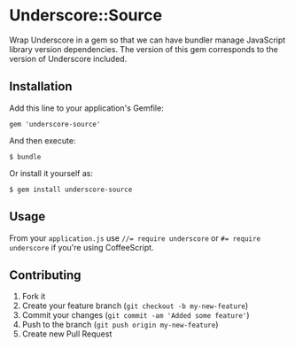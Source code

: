 # Underscore::Source

Wrap Underscore in a gem so that we can have bundler manage JavaScript library version dependencies. The version of this gem corresponds to the version of Underscore included.

## Installation

Add this line to your application's Gemfile:

    gem 'underscore-source'

And then execute:

    $ bundle

Or install it yourself as:

    $ gem install underscore-source

## Usage

From your `application.js` use `//= require underscore` or `#= require underscore` if you're using CoffeeScript.

## Contributing

1. Fork it
2. Create your feature branch (`git checkout -b my-new-feature`)
3. Commit your changes (`git commit -am 'Added some feature'`)
4. Push to the branch (`git push origin my-new-feature`)
5. Create new Pull Request
